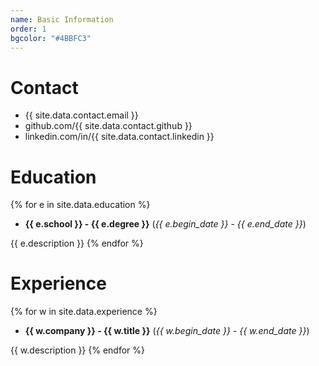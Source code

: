 ```yaml
---
name: Basic Information
order: 1
bgcolor: "#4BBFC3"
---
```


# Contact
- {{ site.data.contact.email }}
- github.com/{{ site.data.contact.github }}
- linkedin.com/in/{{ site.data.contact.linkedin }}

# Education

{% for e in site.data.education %}
- **{{ e.school }} - {{ e.degree }}** (*{{ e.begin_date }} - {{ e.end_date }}*)

{{ e.description }}
{% endfor %}

# Experience

{% for w in site.data.experience %}
- **{{ w.company }} - {{ w.title }}** (*{{ w.begin_date }} - {{ w.end_date }}*)

{{ w.description }}
{% endfor %}